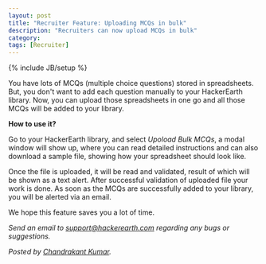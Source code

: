 ```yaml
---
layout: post
title: "Recruiter Feature: Uploading MCQs in bulk"
description: "Recruiters can now upload MCQs in bulk"
category:
tags: [Recruiter]
---
```

{% include JB/setup %}

You have lots of MCQs (multiple choice questions) stored in spreadsheets. But, you don't want to add each question manually to your HackerEarth library.
Now, you can upload those spreadsheets in one go and all those MCQs will be added to your library.

**How to use it?**

Go to your HackerEarth library, and select *Upoload Bulk MCQs*, a modal window will show up, where you can read detailed instructions and
can also download a sample file, showing how your spreadsheet should look like.

Once the file is uploaded, it will be read and validated, result of which will be shown as a text alert. After successful validation of uploaded file
your work is done. As soon as the MCQs are successfully added to your library, you will be alerted via an email.

We hope this feature saves you a lot of time.

*Send an email to support@hackerearth.com regarding any bugs or suggestions.*

*Posted by [Chandrakant Kumar](http://hck.re/ck).*
